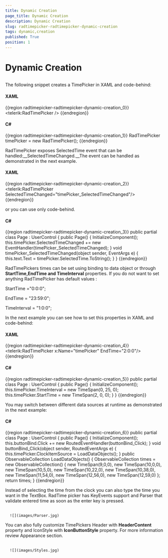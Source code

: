 ```yaml
---
title: Dynamic Creation
page_title: Dynamic Creation
description: Dynamic Creation
slug: radtimepicker-radtimepicker-dynamic-creation
tags: dynamic,creation
published: True
position: 1
---
```


# Dynamic Creation



## 

The following snippet creates a TimePicker in XAML and code-behind:

#### __XAML__

{{region radtimepicker-radtimepicker-dynamic-creation_0}}
	<telerik:RadTimePicker />
	{{endregion}}



#### __C#__

{{region radtimepicker-radtimepicker-dynamic-creation_1}}
	RadTimePicker timePicker = new RadTimePicker();
	{{endregion}}



RadTimePicker exposes  SelectedTime event that can be handled:__SelectedTimeChanged.__The event can be handled as demonstrated in the next example.

#### __XAML__

{{region radtimepicker-radtimepicker-dynamic-creation_2}}
	<StackPanel>
	     <telerik:RadTimePicker SelectedTimeChanged="timePicker_SelectedTimeChanged"/>
	     <TextBlock x:Name="message" />
	</StackPanel>
	{{endregion}}



or you can use only code-behind.

#### __C#__

{{region radtimepicker-radtimepicker-dynamic-creation_3}}
	public partial class Page : UserControl
	 {
	  public Page()
	   {
	     InitializeComponent();
	     this.timePicker.SelectedTimeChanged += new 
	                   EventHandler(timePicker_SelectedTimeChanged);
	   }
	  void timePicker_SelectedTimeChanged(object sender, EventArgs e)
	   {
	     this.text.Text = timePicker.SelectedTime.ToString();
	   }
	 }
	{{endregion}}



RadTimePickers times can be set using binding to data object or through __StartTime,EndTime and TimeInterval__ properties. If you do not want to set anything RadTimePicker has default values :

StartTime ="0:0:0";

EndTime = "23:59:0";

TimeInterval = "1:0:0";

In the next example you can see how to set this properties in XAML and code-behind:

#### __XAML__

{{region radtimepicker-radtimepicker-dynamic-creation_4}}
	<telerik:RadTimePicker x:Name="timePicker" EndTime="2:0:0"/>
	{{endregion}}



#### __C#__

{{region radtimepicker-radtimepicker-dynamic-creation_5}}
	public partial class Page : UserControl
	 {
	  public Page()
	   {
	     InitializeComponent();
	     this.timePicker.TimeInterval = new TimeSpan(0, 25, 0);
	     this.timePicker.StartTime = new TimeSpan(2, 0, 0);
	   }
	 }
	{{endregion}}



You may switch between different data sources at runtime as demonstrated in the next example:

#### __C#__

{{region radtimepicker-radtimepicker-dynamic-creation_6}}
	public partial class Page : UserControl
	 {
	      public Page()
	       {
	         InitializeComponent();
	         this.buttonBind.Click += new RoutedEventHandler(buttonBind_Click);
	       }
	       void buttonBind_Click(object sender, RoutedEventArgs e)
	        {
	           this.timePicker.ClockItemSource = LoadDataObjects();
	        }
	       public ObservableCollection<TimeSpan> LoadDataObjects()
	        {
	            ObservableCollection<TimeSpan> times = new ObservableCollection<TimeSpan>()
	            { 
	               new TimeSpan(9,0,0),
	               new TimeSpan(10,0,0),
	               new TimeSpan(10,5,0),
	               new TimeSpan(10,22,0),
	               new TimeSpan(10,38,0),
	               new TimeSpan(11,54,0),
	               new TimeSpan(12,56,0),
	               new TimeSpan(12,59,0)
	            };
	            return times;
	        }
	{{endregion}}





Instead of selecting the time from the clock you can also type the time you want in the TextBox. RadTime picker has KeyEvents support and Parser that validate entered time as soon as the enter key is pressed.




         
      ![](images/Parser.jpg)

You can also fully customize TimePickers Header with __HeaderContent__ property and IconStyle with __IconButtonStyle__ property. For more information review Appearance section.


         
      ![](images/Styles.jpg)
